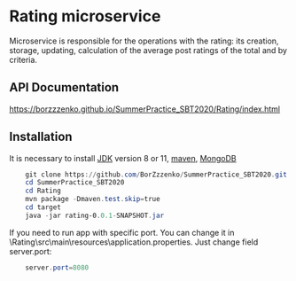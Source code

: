 # Rating microservice
Microservice is responsible for the operations with the rating: its creation, storage, updating, calculation of the average post ratings of the total and by criteria.

## API Documentation
https://borzzzenko.github.io/SummerPractice_SBT2020/Rating/index.html

## Installation
It is necessary to install [JDK](https://www.oracle.com/java/technologies/javase-jdk11-downloads.html) version 8 or 11, [maven](https://maven.apache.org/install.html), [MongoDB](https://www.mongodb.com/try/download/community)
```powerShell
    git clone https://github.com/BorZzzenko/SummerPractice_SBT2020.git
    cd SummerPractice_SBT2020
    cd Rating
    mvn package -Dmaven.test.skip=true
    cd target
    java -jar rating-0.0.1-SNAPSHOT.jar
```
If you need to run app with specific port. You can change it in \Rating\src\main\resources\application.properties. Just change field server.port:
```java
    server.port=8080
```
